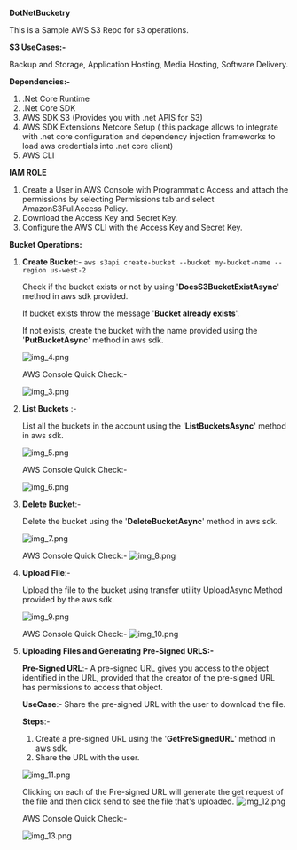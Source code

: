 **DotNetBucketry**

This is a Sample AWS S3 Repo for s3 operations.

**S3 UseCases:-**

Backup and Storage, Application Hosting, Media Hosting, Software Delivery.

**Dependencies:-**

1. .Net Core Runtime
2. .Net Core SDK
3. AWS SDK S3 (Provides you with .net APIS for S3)
4. AWS SDK Extensions Netcore Setup ( this package allows to integrate with .net core configuration and dependency injection frameworks to load aws credentials into .net core client)
5. AWS CLI

**IAM ROLE**

1. Create a User in AWS Console with Programmatic Access and attach the permissions by selecting Permissions tab and select AmazonS3FullAccess Policy. 
2. Download the Access Key and Secret Key.
3. Configure the AWS CLI with the Access Key and Secret Key.

**Bucket Operations:**
1. **Create Bucket**:-
   ```aws s3api create-bucket --bucket my-bucket-name --region us-west-2```
   
    Check if the bucket exists or not by using '**DoesS3BucketExistAsync**' method in aws sdk provided.
   
    If bucket exists throw the message '**Bucket already exists**'.
   
    If not exists, create the bucket with the name provided using the '**PutBucketAsync**' method in aws sdk.
    
   ![img_4.png](img_4.png)
   
   AWS Console Quick Check:-

   ![img_3.png](img_3.png)
    

2. **List Buckets** :- 
   
    List all the buckets in the account using the '**ListBucketsAsync**' method in aws sdk.
    
    ![img_5.png](img_5.png)

   AWS Console Quick Check:-
   
   ![img_6.png](img_6.png)

3. **Delete Bucket**:- 
   
    Delete the bucket using the '**DeleteBucketAsync**' method in aws sdk.
    
    ![img_7.png](img_7.png)
    
    AWS Console Quick Check:-
    ![img_8.png](img_8.png)

4. **Upload File**:-
    
    Upload the file to the bucket using transfer utility UploadAsync Method provided by the aws sdk.
    
    ![img_9.png](img_9.png)
    
    AWS Console Quick Check:-
    ![img_10.png](img_10.png)


5. **Uploading Files and Generating Pre-Signed URLS:-**
    
    **Pre-Signed URL**:- A pre-signed URL gives you access to the object identified in the URL, provided that the creator of the pre-signed URL has permissions to access that object.
    
    **UseCase**:- Share the pre-signed URL with the user to download the file.
    
    **Steps**:- 
    
    1. Create a pre-signed URL using the '**GetPreSignedURL**' method in aws sdk.
    2. Share the URL with the user.
    
    ![img_11.png](img_11.png)
   
    Clicking on each of the Pre-signed URL will generate the get request of the file and then click send to see the file that's uploaded.
    ![img_12.png](img_12.png)
    
    AWS Console Quick Check:-
    
    ![img_13.png](img_13.png)